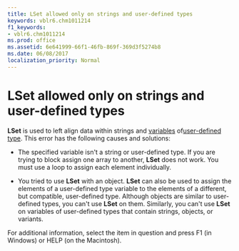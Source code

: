 ```yaml
---
title: LSet allowed only on strings and user-defined types
keywords: vblr6.chm1011214
f1_keywords:
- vblr6.chm1011214
ms.prod: office
ms.assetid: 6e641999-66f1-46fb-869f-369d3f5274b8
ms.date: 06/08/2017
localization_priority: Normal
---
```



# LSet allowed only on strings and user-defined types

 **LSet** is used to left align data within strings and [variables](../../Glossary/vbe-glossary.md#variable) of[user-defined type](../../Glossary/vbe-glossary.md#user-defined-type). This error has the following causes and solutions:



- The specified variable isn't a string or user-defined type. If you are trying to block assign one array to another,  **LSet** does not work. You must use a loop to assign each element individually.
    
- You tried to use  **LSet** with an object. **LSet** can also be used to assign the elements of a user-defined type variable to the elements of a different, but compatible, user-defined type. Although objects are similar to user-defined types, you can't use **LSet** on them. Similarly, you can't use **LSet** on variables of user-defined types that contain strings, objects, or variants.
    

For additional information, select the item in question and press F1 (in Windows) or HELP (on the Macintosh).

